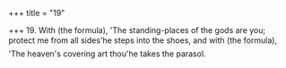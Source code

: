+++
title = "19"

+++
19. With (the formula), 'The standing-places of the gods are you; protect me from all sides'he steps into the shoes, and with (the formula), 'The heaven's covering art thou'he takes the parasol.
